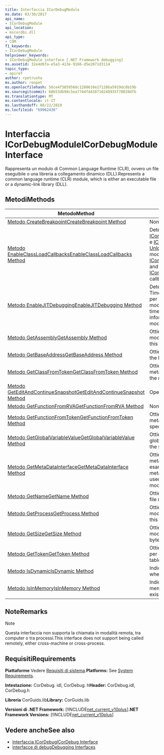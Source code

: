 ```yaml
---
title: Interfaccia ICorDebugModule
ms.date: 03/30/2017
api_name:
- ICorDebugModule
api_location:
- mscordbi.dll
api_type:
- COM
f1_keywords:
- ICorDebugModule
helpviewer_keywords:
- ICorDebugModule interface [.NET Framework debugging]
ms.assetid: 32e4d6fa-e5a3-413e-9166-d5e2871d3114
topic_type:
- apiref
author: rpetrusha
ms.author: ronpet
ms.openlocfilehash: 5dce4f5859568c1288610e171286a5919dc8b19b
ms.sourcegitcommit: 68653db98c5ea7744fd438710248935f70020dfb
ms.translationtype: MT
ms.contentlocale: it-IT
ms.lasthandoff: 08/22/2019
ms.locfileid: "69962436"
---
```

# <a name="icordebugmodule-interface"></a><span data-ttu-id="8fbce-102">Interfaccia ICorDebugModule</span><span class="sxs-lookup"><span data-stu-id="8fbce-102">ICorDebugModule Interface</span></span>

<span data-ttu-id="8fbce-103">Rappresenta un modulo di Common Language Runtime (CLR), ovvero un file eseguibile o una libreria a collegamento dinamico (DLL).</span><span class="sxs-lookup"><span data-stu-id="8fbce-103">Represents a common language runtime (CLR) module, which is either an executable file or a dynamic-link library (DLL).</span></span>  
  
## <a name="methods"></a><span data-ttu-id="8fbce-104">Metodi</span><span class="sxs-lookup"><span data-stu-id="8fbce-104">Methods</span></span>  
  
|<span data-ttu-id="8fbce-105">Metodo</span><span class="sxs-lookup"><span data-stu-id="8fbce-105">Method</span></span>|<span data-ttu-id="8fbce-106">Descrizione</span><span class="sxs-lookup"><span data-stu-id="8fbce-106">Description</span></span>|  
|------------|-----------------|  
|[<span data-ttu-id="8fbce-107">Metodo CreateBreakpoint</span><span class="sxs-lookup"><span data-stu-id="8fbce-107">CreateBreakpoint Method</span></span>](../../../../docs/framework/unmanaged-api/debugging/icordebugmodule-createbreakpoint-method.md)|<span data-ttu-id="8fbce-108">Non implementato.</span><span class="sxs-lookup"><span data-stu-id="8fbce-108">Not implemented.</span></span>|  
|[<span data-ttu-id="8fbce-109">Metodo EnableClassLoadCallbacks</span><span class="sxs-lookup"><span data-stu-id="8fbce-109">EnableClassLoadCallbacks Method</span></span>](../../../../docs/framework/unmanaged-api/debugging/icordebugmodule-enableclassloadcallbacks-method.md)|<span data-ttu-id="8fbce-110">Determina se i callback [ICorDebugManagedCallback:: LoadClass](../../../../docs/framework/unmanaged-api/debugging/icordebugmanagedcallback-loadclass-method.md) e [ICorDebugManagedCallback:: UnloadClass](../../../../docs/framework/unmanaged-api/debugging/icordebugmanagedcallback-unloadclass-method.md) vengono chiamati per questo modulo.</span><span class="sxs-lookup"><span data-stu-id="8fbce-110">Determines whether the [ICorDebugManagedCallback::LoadClass](../../../../docs/framework/unmanaged-api/debugging/icordebugmanagedcallback-loadclass-method.md) and [ICorDebugManagedCallback::UnloadClass](../../../../docs/framework/unmanaged-api/debugging/icordebugmanagedcallback-unloadclass-method.md) callbacks are called for this module.</span></span>|  
|[<span data-ttu-id="8fbce-111">Metodo EnableJITDebugging</span><span class="sxs-lookup"><span data-stu-id="8fbce-111">EnableJITDebugging Method</span></span>](../../../../docs/framework/unmanaged-api/debugging/icordebugmodule-enablejitdebugging-method.md)|<span data-ttu-id="8fbce-112">Determina se il compilatore JIT (just-in-Time) conserva le informazioni di debug per i metodi all'interno di questo modulo.</span><span class="sxs-lookup"><span data-stu-id="8fbce-112">Determines whether the just-in-time (JIT) compiler preserves debugging information for methods within this module.</span></span>|  
|[<span data-ttu-id="8fbce-113">Metodo GetAssembly</span><span class="sxs-lookup"><span data-stu-id="8fbce-113">GetAssembly Method</span></span>](../../../../docs/framework/unmanaged-api/debugging/icordebugmodule-getassembly-method.md)|<span data-ttu-id="8fbce-114">Ottiene l'assembly contenitore per questo modulo.</span><span class="sxs-lookup"><span data-stu-id="8fbce-114">Gets the containing assembly for this module.</span></span>|  
|[<span data-ttu-id="8fbce-115">Metodo GetBaseAddress</span><span class="sxs-lookup"><span data-stu-id="8fbce-115">GetBaseAddress Method</span></span>](../../../../docs/framework/unmanaged-api/debugging/icordebugmodule-getbaseaddress-method.md)|<span data-ttu-id="8fbce-116">Ottiene l'indirizzo di base del modulo.</span><span class="sxs-lookup"><span data-stu-id="8fbce-116">Gets the base address of the module.</span></span>|  
|[<span data-ttu-id="8fbce-117">Metodo GetClassFromToken</span><span class="sxs-lookup"><span data-stu-id="8fbce-117">GetClassFromToken Method</span></span>](../../../../docs/framework/unmanaged-api/debugging/icordebugmodule-getclassfromtoken-method.md)|<span data-ttu-id="8fbce-118">Ottiene l'oggetto ICorDebugClass dai metadati.</span><span class="sxs-lookup"><span data-stu-id="8fbce-118">Gets the ICorDebugClass from the metadata.</span></span>|  
|[<span data-ttu-id="8fbce-119">Metodo GetEditAndContinueSnapshot</span><span class="sxs-lookup"><span data-stu-id="8fbce-119">GetEditAndContinueSnapshot Method</span></span>](../../../../docs/framework/unmanaged-api/debugging/icordebugmodule-geteditandcontinuesnapshot-method.md)|<span data-ttu-id="8fbce-120">Operazione deprecata.</span><span class="sxs-lookup"><span data-stu-id="8fbce-120">Deprecated.</span></span>|  
|[<span data-ttu-id="8fbce-121">Metodo GetFunctionFromRVA</span><span class="sxs-lookup"><span data-stu-id="8fbce-121">GetFunctionFromRVA Method</span></span>](../../../../docs/framework/unmanaged-api/debugging/icordebugmodule-getfunctionfromrva-method.md)|<span data-ttu-id="8fbce-122">Non implementato.</span><span class="sxs-lookup"><span data-stu-id="8fbce-122">Not implemented.</span></span>|  
|[<span data-ttu-id="8fbce-123">Metodo GetFunctionFromToken</span><span class="sxs-lookup"><span data-stu-id="8fbce-123">GetFunctionFromToken Method</span></span>](../../../../docs/framework/unmanaged-api/debugging/icordebugmodule-getfunctionfromtoken-method.md)|<span data-ttu-id="8fbce-124">Ottiene la funzione specificata dal token di metadati.</span><span class="sxs-lookup"><span data-stu-id="8fbce-124">Gets the function that is specified by the metadata token.</span></span>|  
|[<span data-ttu-id="8fbce-125">Metodo GetGlobalVariableValue</span><span class="sxs-lookup"><span data-stu-id="8fbce-125">GetGlobalVariableValue Method</span></span>](../../../../docs/framework/unmanaged-api/debugging/icordebugmodule-getglobalvariablevalue-method.md)|<span data-ttu-id="8fbce-126">Ottiene un oggetto valore per la variabile globale specificata.</span><span class="sxs-lookup"><span data-stu-id="8fbce-126">Gets a value object for the specified global variable.</span></span>|  
|[<span data-ttu-id="8fbce-127">Metodo GetMetaDataInterface</span><span class="sxs-lookup"><span data-stu-id="8fbce-127">GetMetaDataInterface Method</span></span>](../../../../docs/framework/unmanaged-api/debugging/icordebugmodule-getmetadatainterface-method.md)|<span data-ttu-id="8fbce-128">Ottiene un puntatore a interfaccia dei metadati che può essere utilizzato per esaminare i metadati per il modulo.</span><span class="sxs-lookup"><span data-stu-id="8fbce-128">Gets a metadata interface pointer that can be used to examine the metadata for the module.</span></span>|  
|[<span data-ttu-id="8fbce-129">Metodo GetName</span><span class="sxs-lookup"><span data-stu-id="8fbce-129">GetName Method</span></span>](../../../../docs/framework/unmanaged-api/debugging/icordebugmodule-getname-method.md)|<span data-ttu-id="8fbce-130">Ottiene il nome file del modulo.</span><span class="sxs-lookup"><span data-stu-id="8fbce-130">Gets the file name of the module.</span></span>|  
|[<span data-ttu-id="8fbce-131">Metodo GetProcess</span><span class="sxs-lookup"><span data-stu-id="8fbce-131">GetProcess Method</span></span>](../../../../docs/framework/unmanaged-api/debugging/icordebugmodule-getprocess-method.md)|<span data-ttu-id="8fbce-132">Ottiene il processo contenitore per questo modulo.</span><span class="sxs-lookup"><span data-stu-id="8fbce-132">Gets the containing process for this module.</span></span>|  
|[<span data-ttu-id="8fbce-133">Metodo GetSize</span><span class="sxs-lookup"><span data-stu-id="8fbce-133">GetSize Method</span></span>](../../../../docs/framework/unmanaged-api/debugging/icordebugmodule-getsize-method.md)|<span data-ttu-id="8fbce-134">Ottiene le dimensioni in byte del modulo.</span><span class="sxs-lookup"><span data-stu-id="8fbce-134">Gets the size of the module in bytes.</span></span>|  
|[<span data-ttu-id="8fbce-135">Metodo GetToken</span><span class="sxs-lookup"><span data-stu-id="8fbce-135">GetToken Method</span></span>](../../../../docs/framework/unmanaged-api/debugging/icordebugmodule-gettoken-method.md)|<span data-ttu-id="8fbce-136">Ottiene il token per la voce della tabella per questo modulo.</span><span class="sxs-lookup"><span data-stu-id="8fbce-136">Gets the token for the table entry for this module.</span></span>|  
|[<span data-ttu-id="8fbce-137">Metodo IsDynamic</span><span class="sxs-lookup"><span data-stu-id="8fbce-137">IsDynamic Method</span></span>](../../../../docs/framework/unmanaged-api/debugging/icordebugmodule-isdynamic-method.md)|<span data-ttu-id="8fbce-138">Indica se il modulo è dinamico.</span><span class="sxs-lookup"><span data-stu-id="8fbce-138">Indicates whether the module is dynamic.</span></span>|  
|[<span data-ttu-id="8fbce-139">Metodo IsInMemory</span><span class="sxs-lookup"><span data-stu-id="8fbce-139">IsInMemory Method</span></span>](../../../../docs/framework/unmanaged-api/debugging/icordebugmodule-isinmemory-method.md)|<span data-ttu-id="8fbce-140">Indica se il modulo esiste solo in memoria.</span><span class="sxs-lookup"><span data-stu-id="8fbce-140">Indicates whether this module exists only in memory.</span></span>|  
  
## <a name="remarks"></a><span data-ttu-id="8fbce-141">Note</span><span class="sxs-lookup"><span data-stu-id="8fbce-141">Remarks</span></span>  
  
> [!NOTE]
> <span data-ttu-id="8fbce-142">Questa interfaccia non supporta la chiamata in modalità remota, tra computer o tra processi.</span><span class="sxs-lookup"><span data-stu-id="8fbce-142">This interface does not support being called remotely, either cross-machine or cross-process.</span></span>  
  
## <a name="requirements"></a><span data-ttu-id="8fbce-143">Requisiti</span><span class="sxs-lookup"><span data-stu-id="8fbce-143">Requirements</span></span>  
 <span data-ttu-id="8fbce-144">**Piattaforme** Vedere [Requisiti di sistema](../../../../docs/framework/get-started/system-requirements.md).</span><span class="sxs-lookup"><span data-stu-id="8fbce-144">**Platforms:** See [System Requirements](../../../../docs/framework/get-started/system-requirements.md).</span></span>  
  
 <span data-ttu-id="8fbce-145">**Intestazione:** CorDebug. idl, CorDebug. h</span><span class="sxs-lookup"><span data-stu-id="8fbce-145">**Header:** CorDebug.idl, CorDebug.h</span></span>  
  
 <span data-ttu-id="8fbce-146">**Libreria** CorGuids.lib</span><span class="sxs-lookup"><span data-stu-id="8fbce-146">**Library:** CorGuids.lib</span></span>  
  
 <span data-ttu-id="8fbce-147">**Versioni di .NET Framework:** [!INCLUDE[net_current_v10plus](../../../../includes/net-current-v10plus-md.md)]</span><span class="sxs-lookup"><span data-stu-id="8fbce-147">**.NET Framework Versions:** [!INCLUDE[net_current_v10plus](../../../../includes/net-current-v10plus-md.md)]</span></span>  
  
## <a name="see-also"></a><span data-ttu-id="8fbce-148">Vedere anche</span><span class="sxs-lookup"><span data-stu-id="8fbce-148">See also</span></span>

- [<span data-ttu-id="8fbce-149">Interfaccia ICorDebug</span><span class="sxs-lookup"><span data-stu-id="8fbce-149">ICorDebug Interface</span></span>](../../../../docs/framework/unmanaged-api/debugging/icordebug-interface.md)
- [<span data-ttu-id="8fbce-150">Interfacce di debug</span><span class="sxs-lookup"><span data-stu-id="8fbce-150">Debugging Interfaces</span></span>](../../../../docs/framework/unmanaged-api/debugging/debugging-interfaces.md)

